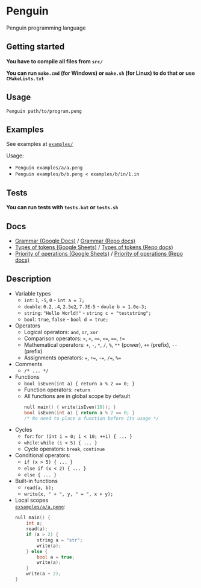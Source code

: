 # Penguin
Penguin programming language
## Getting started
**You have to compile all files from ``src/``**  

**You can run ``make.cmd`` (for Windows) or ``make.sh`` (for Linux) to do that or use ``CMakeLists.txt``**
## Usage
``Penguin path/to/program.peng``  
## Examples
See examples at [`examples/`](https://github.com/exsandebest/Penguin/tree/master/examples)

Usage:
  - ``Penguin examples/a/a.peng``  
  - ``Penguin examples/b/b.peng < examples/b/in/1.in``
## Tests
**You can run tests with ``tests.bat`` or ``tests.sh``**  
## Docs
* [Grammar (Google Docs)](https://docs.google.com/document/d/1y9UAdCVIHkVw3AbSU_anU4KZSvI54mrA7OSpKjKvKgw) / [Grammar (Repo docs)](https://github.com/exsandebest/Penguin/tree/master/docs/grammar.ebnf)
* [Types of tokens (Google Sheets)](https://docs.google.com/spreadsheets/d/1OBjwfQxot8h_A8aIbHIXjujbpoGofYAS0elkgWege0g) / [Types of tokens (Repo docs)](https://github.com/exsandebest/Penguin/tree/master/docs/token_types.md)
* [Priority of operations (Google Sheets)](https://docs.google.com/spreadsheets/d/13oeLWDSUfdM0VBEn_MVFWN4l8zxK8_NX0-rdQLC79vI) / [Priority of operations (Repo docs)](https://github.com/exsandebest/Penguin/tree/master/docs/priority_table.md)
## Description
* Variable types
    * `int`: `1`, `-5`, `0` - `int a = 7;`
    * `double`: `0.2`, `.4`, `2.5e2`, `7.3E-5` - `doule b = 1.0e-3;`
    * `string`: `"Hello World!"` - `string c = "teststring";`
    * `bool`: `true`, `false` - `bool d = true;`
* Operators
    * Logical operators: `and`, `or`, `xor`
    * Comparison operators: `>`, `<`, `>=`, `<=`, `==`, `!=`
    * Mathematical operators: `+`, `-`, `*`, `/`, `%`, `**` (power), `++` (prefix), `--` (prefix)
    * Assignments operators: `=`, `+=`, `-=`, `/=`, `%=`
* Comments
    * `/* ... */`
* Functions
    * `bool isEven(int a) { return a % 2 == 0; }`
    * Function operators: `return`
    * All functions are in global scope by default
      ```c++
      null main() { write(isEven(10)); }
      bool isEven(int a) { return a % 2 == 0; }
      /* No need to place a function before its usage */
      ```
* Cycles
    * `for`: `for (int i = 0; i < 10; ++i) { ... }`
    * `while`: `while (i < 5) { ... }`
    * Cycle operators: `break`, `continue`
* Conditional operators:
    * `if (x > 5) { ... }`
    * `else if (x < 2) { ... }`
    * `else { ... }`
* Built-in functions
    * `read(a, b);`
    * `write(x, " + ", y, " = ", x + y);`
* Local scopes  
    [`exsamples/a/a.peng`](https://github.com/exsandebest/Penguin/tree/master/examples/a/a.peng):
    ```c++
    null main() {
        int a;
        read(a);
        if (a > 2) {
            string a = "str";
            write(a);
        } else {
            bool a = true;
            write(a);
        }
        write(a + 2);
    }
    ```
